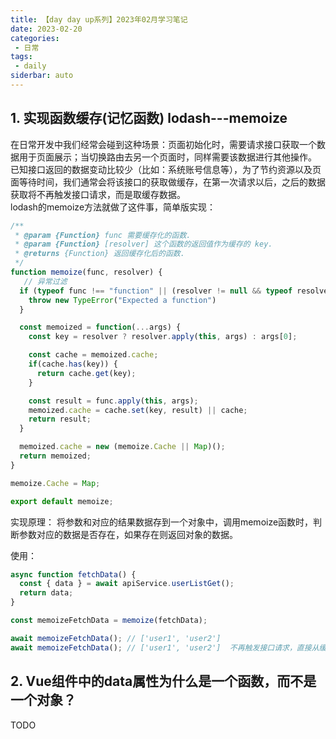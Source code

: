 ```yaml
---
title: 【day day up系列】2023年02月学习笔记
date: 2023-02-20
categories:
 - 日常
tags:
 - daily
siderbar: auto
---
```



## 1. 实现函数缓存(记忆函数) lodash---memoize 
在日常开发中我们经常会碰到这种场景：页面初始化时，需要请求接口获取一个数据用于页面展示；当切换路由去另一个页面时，同样需要该数据进行其他操作。  
已知接口返回的数据变动比较少（比如：系统账号信息等），为了节约资源以及页面等待时间，我们通常会将该接口的获取做缓存，在第一次请求以后，之后的数据获取将不再触发接口请求，而是取缓存数据。  
lodash的memoize方法就做了这件事，简单版实现：  
```js
/**
 * @param {Function} func 需要缓存化的函数.
 * @param {Function} [resolver] 这个函数的返回值作为缓存的 key.
 * @returns {Function} 返回缓存化后的函数.
 */
function memoize(func, resolver) {
   // 异常过滤
  if (typeof func !== "function" || (resolver != null && typeof resolver !== "function")) {
    throw new TypeError("Expected a function")
  }

  const memoized = function(...args) {
    const key = resolver ? resolver.apply(this, args) : args[0];

    const cache = memoized.cache;
    if(cache.has(key)) {
      return cache.get(key);
    }

    const result = func.apply(this, args);
    memoized.cache = cache.set(key, result) || cache;
    return result;
  }

  memoized.cache = new (memoize.Cache || Map)();
  return memoized;
}

memoize.Cache = Map;

export default memoize;
```   
实现原理： 将参数和对应的结果数据存到一个对象中，调用memoize函数时，判断参数对应的数据是否存在，如果存在则返回对象的数据。  

使用：  
```js
async function fetchData() {
  const { data } = await apiService.userListGet();
  return data;
}

const memoizeFetchData = memoize(fetchData);

await memoizeFetchData(); // ['user1', 'user2']  
await memoizeFetchData(); // ['user1', 'user2']  不再触发接口请求，直接从缓存中取出数据  
```

## 2. Vue组件中的data属性为什么是一个函数，而不是一个对象？  
TODO